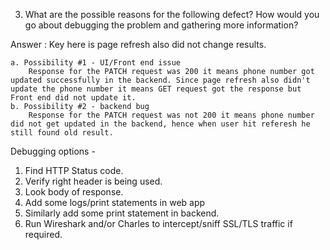 3. What are the possible reasons for the following defect? How would you go about debugging the problem and gathering more information?

Answer : Key here is page refresh also did not change results.

	a. Possibility #1 - UI/Front end issue 
		Response for the PATCH request was 200 it means phone number got updated successfully in the backend. Since page refresh also didn't update the phone number it means GET request got the response but Front end did not update it.
	b. Possibility #2 - backend bug
		Response for the PATCH request was not 200 it means phone number did not get updated in the backend, hence when user hit referesh he still found old result.
		
Debugging options - 
1. Find HTTP Status code.
2. Verify right header is being used.
3. Look body of response.
4. Add some logs/print statements in web app 
5. Similarly add some print statement in backend.
6. Run Wireshark and/or Charles to intercept/sniff SSL/TLS traffic if required.
